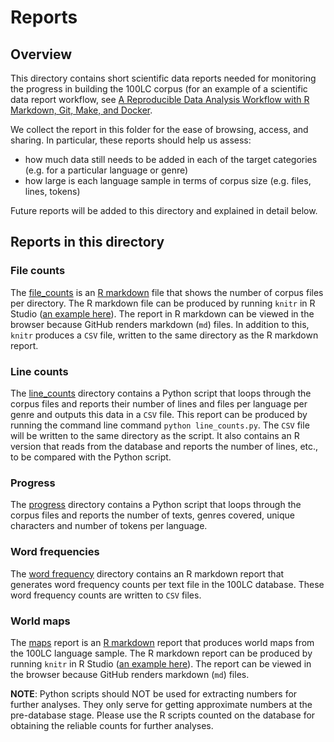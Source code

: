 # Reports

## Overview

This directory contains short scientific data reports needed for monitoring the progress in building the 100LC corpus (for an example of a scientific data report workflow, see [A Reproducible Data Analysis Workflow with R Markdown, Git, Make, and Docker](https://psyarxiv.com/8xzqy/). 

We collect the report in this folder for the ease of browsing, access, and sharing. In particular, these reports should help us assess: 

* how much data still needs to be added in each of the target categories (e.g. for a particular language or genre)
* how large is each language sample in terms of corpus size (e.g. files, lines, tokens)

Future reports will be added to this directory and explained in detail below.


## Reports in this directory

### File counts

The [file_counts](file_counts) is an [R markdown](https://rmarkdown.rstudio.com/articles_intro.html) file that shows the number of corpus files per directory. The R markdown file can be produced by running  `knitr` in R Studio ([an example here](https://rmarkdown.rstudio.com/articles_integration.html)). The report in R markdown can be viewed in the browser because GitHub renders markdown (`md`) files. In addition to this, `knitr` produces a `CSV` file, written to the same directory as the R markdown report.

### Line counts

The [line_counts](line_counts) directory contains a Python script that loops through the corpus files and reports their number of lines and files per language per genre and outputs this data in a `CSV` file. This report can be produced by running the command line command `python line_counts.py`. The `CSV` file will be written to the same directory as the script. It also contains an R version that reads from the database and reports the number of lines, etc., to be compared with the Python script.

### Progress

The [progress](progress) directory contains a Python script that loops through the corpus files and reports the number of texts, genres covered, unique characters and number of tokens per language. 

### Word frequencies

The [word frequency](word_frequency) directory contains an R markdown report that generates word frequency counts per text file in the 100LC database. These word frequency counts are written to `CSV` files.

### World maps

The [maps](maps) report is an [R markdown](https://rmarkdown.rstudio.com/articles_intro.html) report that produces world maps from the 100LC language sample. The R markdown report can be produced by running `knitr` in R Studio ([an example here](https://rmarkdown.rstudio.com/articles_integration.html)). The report can be viewed in the browser because GitHub renders markdown (`md`) files.

**NOTE**: Python scripts should NOT be used for extracting numbers for further analyses. They only serve for getting approximate numbers at the pre-database stage. Please use the R scripts counted on the database for obtaining the reliable counts for further analyses.
